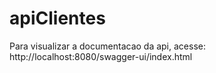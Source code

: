# apiClientes

Para visualizar a documentacao da api, acesse: http://localhost:8080/swagger-ui/index.html
